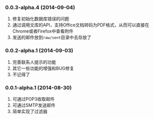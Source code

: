 ### 0.0.3-alpha.4 (2014-09-04)

1. 修复初始化数据库错误的问题
2. 通过调用文库的API，支持Office文档转码为PDF格式，从而可以直接在Chrome或者Firefox中查看附件
3. 发送的邮件放到`raw/sent`目录中去存放了

### 0.0.2-alpha.1 (2014-09-03)

1. 完善联系人提示的功能
2. 其它一些功能的增强和BUG修复
3. 不记得了

### 0.0.1-alpha.1 (2014-08-30)

1. 可通过POP3收取邮件
2. 可通过SMTP发送邮件
3. 简单实现了过滤器

